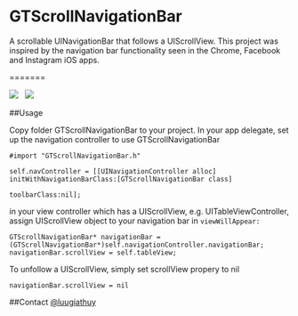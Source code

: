 GTScrollNavigationBar
=====================

A scrollable UINavigationBar that follows a UIScrollView. This project was inspired by the navigation bar functionality seen in the Chrome, Facebook and Instagram iOS apps.

=======

![](http://luugiathuy.com/wp-content/uploads/2013/12/GTScrollUINavigationBar1.png)  &nbsp;  ![](http://luugiathuy.com/wp-content/uploads/2013/12/GTScrollUINavigationBar2.png)

##Usage

Copy folder GTScrollNavigationBar to your project. In your app delegate, set up the navigation controller to use GTScrollNavigationBar
```
#import "GTScrollNavigationBar.h"

self.navController = [[UINavigationController alloc] initWithNavigationBarClass:[GTScrollNavigationBar class] 
                                                                   toolbarClass:nil];
```

in your view controller which has a UIScrollView, e.g. UITableViewController, assign UIScrollView object to your navigation bar in ```viewWillAppear:```
```
GTScrollNavigationBar* navigationBar = (GTScrollNavigationBar*)self.navigationController.navigationBar;
navigationBar.scrollView = self.tableView;
```
To unfollow a UIScrollView, simply set scrollView propery to nil
```
navigationBar.scrollView = nil
```
##Contact
[@luugiathuy](http://twitter.com/luugiathuy)
